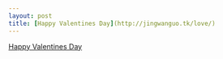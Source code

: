 ```yaml
---
layout: post
title: [Happy Valentines Day](http://jingwanguo.tk/love/)
---
```

[Happy Valentines Day](http://jingwanguo.tk/love/)
